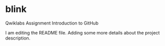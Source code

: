 # blink
Qwiklabs Assignment Introduction to GitHub

I am editing the README file. Adding some more details about the project description.
